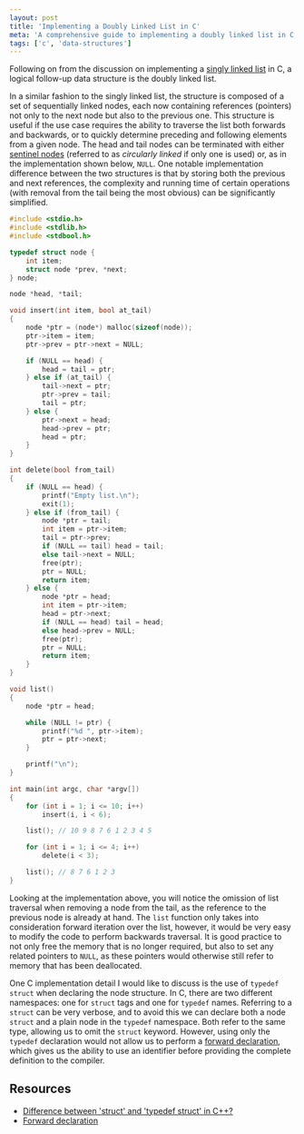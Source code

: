 ```yaml
---
layout: post
title: 'Implementing a Doubly Linked List in C'
meta: 'A comprehensive guide to implementing a doubly linked list in C, covering structure, memory management and forward declarations.'
tags: ['c', 'data-structures']
---
```


Following on from the discussion on implementing a [singly linked list](../../2013/2013-12-30-implementing-a-singly-linked-list-in-c/index.md) in C, a logical follow-up data structure is the doubly linked list.

<!--more-->

In a similar fashion to the singly linked list, the structure is composed of a set of sequentially linked nodes, each now containing references (pointers) not only to the next node but also to the previous one.
This structure is useful if the use case requires the ability to traverse the list both forwards and backwards, or to quickly determine preceding and following elements from a given node.
The head and tail nodes can be terminated with either [sentinel nodes](http://en.wikipedia.org/wiki/Sentinel_node) (referred to as _circularly linked_ if only one is used) or, as in the implementation shown below, `NULL`.
One notable implementation difference between the two structures is that by storing both the previous and next references, the complexity and running time of certain operations (with removal from the tail being the most obvious) can be significantly simplified.

```c
#include <stdio.h>
#include <stdlib.h>
#include <stdbool.h>

typedef struct node {
    int item;
    struct node *prev, *next;
} node;

node *head, *tail;

void insert(int item, bool at_tail)
{
    node *ptr = (node*) malloc(sizeof(node));
    ptr->item = item;
    ptr->prev = ptr->next = NULL;

    if (NULL == head) {
        head = tail = ptr;
    } else if (at_tail) {
        tail->next = ptr;
        ptr->prev = tail;
        tail = ptr;
    } else {
        ptr->next = head;
        head->prev = ptr;
        head = ptr;
    }
}

int delete(bool from_tail)
{
    if (NULL == head) {
        printf("Empty list.\n");
        exit(1);
    } else if (from_tail) {
        node *ptr = tail;
        int item = ptr->item;
        tail = ptr->prev;
        if (NULL == tail) head = tail;
        else tail->next = NULL;
        free(ptr);
        ptr = NULL;
        return item;
    } else {
        node *ptr = head;
        int item = ptr->item;
        head = ptr->next;
        if (NULL == head) tail = head;
        else head->prev = NULL;
        free(ptr);
        ptr = NULL;
        return item;
    }
}

void list()
{
    node *ptr = head;

    while (NULL != ptr) {
        printf("%d ", ptr->item);
        ptr = ptr->next;
    }

    printf("\n");
}

int main(int argc, char *argv[])
{
    for (int i = 1; i <= 10; i++)
        insert(i, i < 6);

    list(); // 10 9 8 7 6 1 2 3 4 5

    for (int i = 1; i <= 4; i++)
        delete(i < 3);

    list(); // 8 7 6 1 2 3
}
```

Looking at the implementation above, you will notice the omission of list traversal when removing a node from the tail, as the reference to the previous node is already at hand.
The `list` function only takes into consideration forward iteration over the list, however, it would be very easy to modify the code to perform backwards traversal.
It is good practice to not only free the memory that is no longer required, but also to set any related pointers to `NULL`, as these pointers would otherwise still refer to memory that has been deallocated.

One C implementation detail I would like to discuss is the use of `typedef struct` when declaring the node structure.
In C, there are two different namespaces: one for `struct` tags and one for `typedef` names.
Referring to a `struct` can be very verbose, and to avoid this we can declare both a node `struct` and a plain node in the `typedef` namespace.
Both refer to the same type, allowing us to omit the `struct` keyword.
However, using only the `typedef` declaration would not allow us to perform a [forward declaration](http://en.wikipedia.org/wiki/Forward_declaration), which gives us the ability to use an identifier before providing the complete definition to the compiler.

## Resources

- [Difference between 'struct' and 'typedef struct' in C++?](http://stackoverflow.com/questions/612328/difference-between-struct-and-typedef-struct-in-c)
- [Forward declaration](http://en.wikipedia.org/wiki/Forward_declaration)
